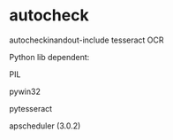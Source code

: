 # autocheck
autocheckinandout-include tesseract OCR

Python lib dependent:

PIL   

pywin32  

pytesseract   

apscheduler (3.0.2)

